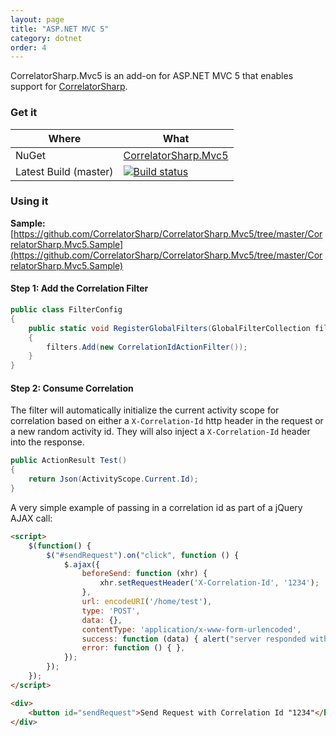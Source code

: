 ```yaml
---
layout: page
title: "ASP.NET MVC 5"
category: dotnet
order: 4
---
```


CorrelatorSharp.Mvc5 is an add-on for ASP.NET MVC 5 that enables support for [CorrelatorSharp](http://correlatorsharp.github.io). 

### Get it


|   Where    |    What   |
|-------------|-------------|
| NuGet       | [CorrelatorSharp.Mvc5](https://www.nuget.org/packages/CorrelatorSharp.Mvc5/)
| Latest Build (master)      |   [![Build status](https://ci.appveyor.com/api/projects/status/akympc06qgq33n3k/branch/master?svg=true)](https://ci.appveyor.com/project/CorrelatorSharp/correlatorsharp-mvc5/branch/master)  |


### Using it

**Sample:** [https://github.com/CorrelatorSharp/CorrelatorSharp.Mvc5/tree/master/CorrelatorSharp.Mvc5.Sample](https://github.com/CorrelatorSharp/CorrelatorSharp.Mvc5/tree/master/CorrelatorSharp.Mvc5.Sample)


#### Step 1: Add the Correlation Filter


```csharp
public class FilterConfig
{
    public static void RegisterGlobalFilters(GlobalFilterCollection filters)
    {
        filters.Add(new CorrelationIdActionFilter());
    }
}
```

#### Step 2: Consume Correlation

The filter will automatically initialize the current activity scope for correlation based on either a `X-Correlation-Id` http header in the request or a new random activity id. They will also inject a `X-Correlation-Id` header into the response.

```csharp
public ActionResult Test()
{
    return Json(ActivityScope.Current.Id);
}
```

A very simple example of passing in a correlation id as part of a jQuery AJAX call:

```html
<script>
    $(function() {
        $("#sendRequest").on("click", function () {
            $.ajax({
				beforeSend: function (xhr) {
                    xhr.setRequestHeader('X-Correlation-Id', '1234');
                },
                url: encodeURI('/home/test'),
                type: 'POST',
                data: {},
                contentType: 'application/x-www-form-urlencoded',
                success: function (data) { alert("server responded with correlation id: " + data); },
                error: function () { },
            });
        });
    });
</script>

<div>
    <button id="sendRequest">Send Request with Correlation Id "1234"</button>
</div>
```
